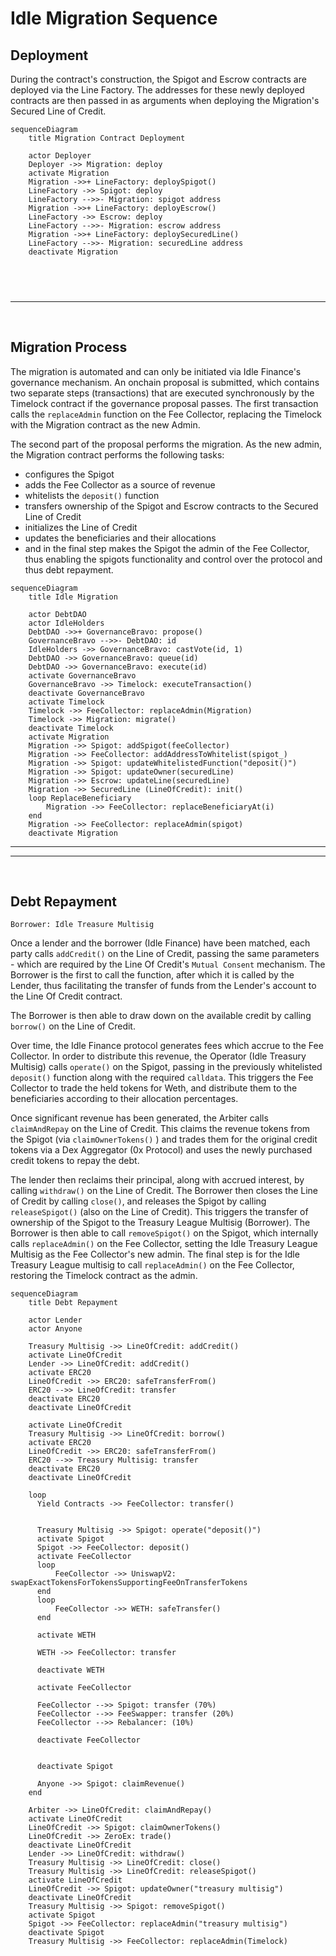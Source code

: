# Idle Migration Sequence

## Deployment

During the contract's construction, the Spigot and Escrow contracts are deployed via the Line Factory. The addresses for these newly deployed contracts are then passed in as arguments when deploying the Migration's Secured Line of Credit.

```mermaid
sequenceDiagram
    title Migration Contract Deployment

    actor Deployer
    Deployer ->> Migration: deploy
    activate Migration
    Migration ->>+ LineFactory: deploySpigot()
    LineFactory ->> Spigot: deploy
    LineFactory -->>- Migration: spigot address
    Migration ->>+ LineFactory: deployEscrow()
    LineFactory ->> Escrow: deploy
    LineFactory -->>- Migration: escrow address
    Migration ->>+ LineFactory: deploySecuredLine()
    LineFactory -->>- Migration: securedLine address
    deactivate Migration

```
&nbsp;
---
---
&nbsp;

## Migration Process

The migration is automated and can only be initiated via Idle Finance's governance mechanism. An onchain proposal is submitted, which contains two separate steps (transactions) that are executed synchronously by the Timelock contract if the governance proposal passes. The first transaction calls the `replaceAdmin` function on the Fee Collector, replacing the Timelock with the Migration contract as the new Admin.

The second part of the proposal performs the migration. As the new admin, the Migration contract performs the following tasks:

- configures the Spigot
- adds the Fee Collector as a source of revenue
- whitelists the `deposit()` function
- transfers ownership of the Spigot and Escrow contracts to the Secured Line of Credit
- initializes the Line of Credit
- updates the beneficiaries and their allocations
- and in the final step makes the Spigot the admin of the Fee Collector, thus enabling the spigots functionality and control over the protocol and thus debt repayment.

```mermaid
sequenceDiagram
    title Idle Migration

    actor DebtDAO
    actor IdleHolders
    DebtDAO ->>+ GovernanceBravo: propose()
    GovernanceBravo -->>- DebtDAO: id
    IdleHolders ->> GovernanceBravo: castVote(id, 1)
    DebtDAO ->> GovernanceBravo: queue(id)
    DebtDAO ->> GovernanceBravo: execute(id)
    activate GovernanceBravo
    GovernanceBravo ->> Timelock: executeTransaction()
    deactivate GovernanceBravo
    activate Timelock
    Timelock ->> FeeCollector: replaceAdmin(Migration)
    Timelock ->> Migration: migrate()
    deactivate Timelock
    activate Migration
    Migration ->> Spigot: addSpigot(feeCollector)
    Migration ->> FeeCollector: addAddressToWhitelist(spigot_)
    Migration ->> Spigot: updateWhitelistedFunction("deposit()")
    Migration ->> Spigot: updateOwner(securedLine)
    Migration ->> Escrow: updateLine(securedLine)
    Migration ->> SecuredLine (LineOfCredit): init()
    loop ReplaceBeneficiary
        Migration ->> FeeCollector: replaceBeneficiaryAt(i)
    end
    Migration ->> FeeCollector: replaceAdmin(spigot)
    deactivate Migration

```

---
---
&nbsp;
## Debt Repayment

`Borrower: Idle Treasure Multisig`

Once a lender and the borrower (Idle Finance) have been matched, each party calls `addCredit()` on the Line of Credit, passing the same parameters - which are required by the Line Of Credit's `Mutual Consent` mechanism.  The Borrower is the first to call the function, after which it is called by the Lender, thus facilitating the transfer of funds from the Lender's account to the Line Of Credit contract.

The Borrower is then able to draw down on the available credit by calling `borrow()` on the Line of Credit.

Over time, the Idle Finance protocol generates fees which accrue to the Fee Collector.  In order to distribute this revenue, the Operator (Idle Treasury Multisig) calls `operate()` on the Spigot, passing in the previously whitelisted `deposit()` function along with the required `calldata`.  This triggers the Fee Collector to trade the held tokens for Weth, and distribute them to the beneficiaries according to their allocation percentages.

Once significant revenue has been generated, the Arbiter calls `claimAndRepay` on the Line of Credit. This claims the revenue tokens from the Spigot (via `claimOwnerTokens()` ) and trades them for the original credit tokens via a Dex Aggregator (0x Protocol) and uses the newly purchased credit tokens to repay the debt.

The lender then reclaims their principal, along with accrued interest, by calling `withdraw()` on the Line of Credit. The Borrower then closes the Line of Credit by calling `close()`, and releases the Spigot by calling `releaseSpigot()` (also on the Line of Credit). This triggers the transfer of ownership of the Spigot to the Treasury League Multisig (Borrower). The Borrower is then able to call `removeSpigot()` on the Spigot, which internally calls `replaceAdmin()` on the Fee Collector, setting the Idle Treasury League Multisig as the Fee Collector's new admin.  The final step is for the Idle Treasury League multisig to call `replaceAdmin()` on the Fee Collector, restoring the Timelock contract as the admin.



```mermaid
sequenceDiagram
    title Debt Repayment

    actor Lender
    actor Anyone

    Treasury Multisig ->> LineOfCredit: addCredit()
    activate LineOfCredit
    Lender ->> LineOfCredit: addCredit()
    activate ERC20
    LineOfCredit ->> ERC20: safeTransferFrom()
    ERC20 -->> LineOfCredit: transfer
    deactivate ERC20
    deactivate LineOfCredit

    activate LineOfCredit
    Treasury Multisig ->> LineOfCredit: borrow()
    activate ERC20
    LineOfCredit ->> ERC20: safeTransferFrom()
    ERC20 -->> Treasury Multisig: transfer
    deactivate ERC20
    deactivate LineOfCredit

    loop
      Yield Contracts ->> FeeCollector: transfer()


      Treasury Multisig ->> Spigot: operate("deposit()")
      activate Spigot
      Spigot ->> FeeCollector: deposit()
      activate FeeCollector
      loop
          FeeCollector ->> UniswapV2: swapExactTokensForTokensSupportingFeeOnTransferTokens
      end
      loop
          FeeCollector ->> WETH: safeTransfer()
      end

      activate WETH

      WETH ->> FeeCollector: transfer

      deactivate WETH

      activate FeeCollector

      FeeCollector -->> Spigot: transfer (70%)
      FeeCollector -->> FeeSwapper: transfer (20%)
      FeeCollector -->> Rebalancer: (10%)

      deactivate FeeCollector


      deactivate Spigot

      Anyone ->> Spigot: claimRevenue()
    end

    Arbiter ->> LineOfCredit: claimAndRepay()
    activate LineOfCredit
    LineOfCredit ->> Spigot: claimOwnerTokens()
    LineOfCredit ->> ZeroEx: trade()
    deactivate LineOfCredit
    Lender ->> LineOfCredit: withdraw()
    Treasury Multisig ->> LineOfCredit: close()
    Treasury Multisig ->> LineOfCredit: releaseSpigot()
    activate LineOfCredit
    LineOfCredit ->> Spigot: updateOwner("treasury multisig")
    deactivate LineOfCredit
    Treasury Multisig ->> Spigot: removeSpigot()
    activate Spigot
    Spigot ->> FeeCollector: replaceAdmin("treasury multisig")
    deactivate Spigot
    Treasury Multisig ->> FeeCollector: replaceAdmin(Timelock)




```
